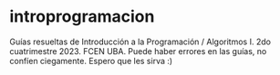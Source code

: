 # introprogramacion
Guías resueltas de Introducción a la Programación  / Algoritmos I. 2do cuatrimestre 2023. FCEN UBA.
Puede haber errores en las guías, no confíen ciegamente. Espero que les sirva :) 
